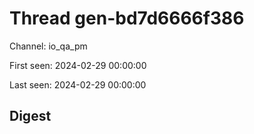 # Thread gen-bd7d6666f386
Channel: io_qa_pm

First seen: 2024-02-29 00:00:00

Last seen: 2024-02-29 00:00:00

## Digest


